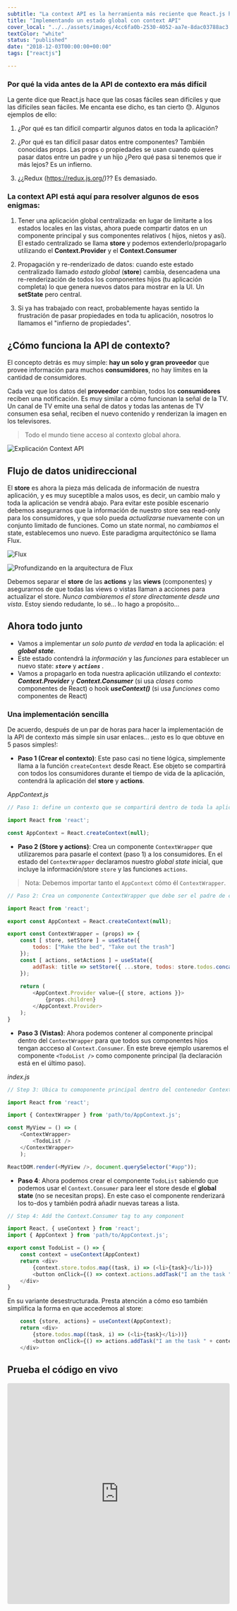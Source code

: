 ```yaml
---
subtitle: "La context API es la herramienta más reciente que React.js ha puesto a disposición para manejar el flujo de datos de su aplicación. Es el compañero perfecto para construir aplicaciones pequeñas sin necesidad de usar necesidad de Flux o Redux"
title: "Implementando un estado global con context API"
cover_local: "../../assets/images/4cc6fa0b-2530-4052-aa7e-8dac03788ac3.png"
textColor: "white"
status: "published"
date: "2018-12-03T00:00:00+00:00"
tags: ["reactjs"]

---
```


### Por qué la vida antes de la API de contexto era más difícil

La gente dice que React.js hace que las cosas fáciles sean difíciles y que las difíciles sean fáciles. Me encanta ese dicho, es tan cierto :sweat:. Algunos ejemplos de ello:

1. ¿Por qué es tan difícil compartir algunos datos en toda la aplicación?

2. ¿Por qué es tan difícil pasar datos entre componentes? También conocidas props. Las props o propiedades se usan cuando quieres pasar datos entre un padre y un hijo ¿Pero qué pasa si tenemos que ir más lejos? Es un infierno.

3. ¿¿Redux (https://redux.js.org/)?? Es demasiado.

### La context API está aquí para resolver algunos de esos enigmas:

1.  Tener una aplicación global centralizada: en lugar de limitarte a los estados locales en las vistas, ahora puede compartir datos en un componente principal y sus componentes relativos ( hijos, nietos y así). El estado centralizado se llama **store** y podemos extenderlo/propagarlo utilizando el **Context.Provider** y el **Context.Consumer**

2. Propagación y re-renderizado de datos: cuando este estado centralizado llamado *estado global* (**store**) cambia, desencadena una re-renderización de todos los componentes hijos (tu aplicación completa) lo que genera nuevos datos para mostrar en la UI. Un **setState** pero central.

3. Si ya has trabajado con react, probablemente hayas sentido la frustración de pasar propiedades en toda tu aplicación, nosotros lo llamamos el "infierno de propiedades".

## ¿Cómo funciona la API de contexto?

El concepto detrás es muy simple: **hay un solo y gran proveedor** que provee información para muchos **consumidores**, no hay límites en la cantidad de consumidores.

Cada vez que los datos del **proveedor** cambian, todos los **consumidores** reciben una notificación. Es muy similar a cómo funcionan la señal de la TV. Un canal de TV emite una señal de datos y todas las antenas de TV consumen esa señal, reciben el nuevo contenido y renderizan la imagen en los televisores.

> Todo el mundo tiene acceso al contexto global ahora.

![Explicación Context API](../../assets/images/72fe5361-5b2a-460f-8c2a-2d376616abf6.png)

## Flujo de datos unidireccional

El **store** es ahora la pieza más delicada de información de nuestra aplicación, y es muy suceptible a malos usos, es decir, un cambio malo y toda la aplicación se vendrá abajo. Para evitar este posible escenario debemos asegurarnos que la información de nuestro store sea read-only para los consumidores, y que solo pueda *actualizarse* nuevamente con un conjunto limitado de funciones. Como un state normal, no *cambiamos* el state, establecemos uno nuevo. Este paradigma arquitectónico se llama Flux.

![Flux](https://facebook.github.io/flux/img/overview/flux-simple-f8-diagram-1300w.png)

![Profundizando en la arquitectura de Flux](https://facebook.github.io/flux/docs/in-depth-overview)

Debemos separar el **store** de las **actions** y las **views** (componentes) y asegurarnos de que todas las views o vistas llaman a acciones para actualizar el store. *Nunca cambiaremos el store directamente desde una vista*. Estoy siendo redudante, lo sé... lo hago a propósito...

## Ahora todo junto

+ Vamos a implementar *un solo punto de verdad* en toda la aplicación: el ***global state***.
+ Este estado contendrá la *información* y las *funciones* para establecer un nuevo state: ***```store```*** y ***```actions```*** .
+ Vamos a propagarlo en toda nuestra aplicación utilizando el *contexto*: ***Context.Provider*** y ***Context.Consumer*** (si usa *clases* como componentes de React) o hook ***useContext()*** (si usa *funciones* como componentes de React)

### Una implementación sencilla 

De acuerdo, después de un par de horas para hacer la implementación de la API de contexto más simple sin usar enlaces... ¡esto es lo que obtuve en 5 pasos simples!:

- **Paso 1 (Crear el contexto)**: Este paso casi no tiene lógica, simplemente llama a la función `createContext` desde React. Ese objeto se compartirá con todos los consumidores durante el tiempo de vida de la aplicación, contendrá la aplicación del **store** y **actions**.

*AppContext.js*

```js
// Paso 1: define un contexto que se compartirá dentro de toda la aplicación.

import React from 'react';

const AppContext = React.createContext(null);

```

- **Paso 2 (Store y actions)**: Crea un componente `ContextWrapper` que utilizaremos para pasarle el context (paso 1) a los consumidores. En el estado del `ContextWrapper` declaramos nuestro *global state* inicial, que incluye la información/store ```store``` y las funciones ```actions```. 

> Nota: Debemos importar tanto el ```AppContext``` cómo él ```ContextWrapper```.

```js
// Paso 2: Crea un componente ContextWrapper que debe ser el padre de cada consumidor.

import React from 'react';

export const AppContext = React.createContext(null);

export const ContextWrapper = (props) => {
	const [ store, setStore ] = useState({
		todos: ["Make the bed", "Take out the trash"]
	});
	const [ actions, setActions ] = useState({
		addTask: title => setStore({ ...store, todos: store.todos.concat(title) })
	});
	
	return (
		<AppContext.Provider value={{ store, actions }}>
			{props.children}
		</AppContext.Provider>
	);
}
```

- **Paso 3 (Vistas)**: Ahora podemos contener al componente principal dentro del `ContextWrapper` para que todos sus componentes hijos tengan accceso al `Context.Consumer`. En este breve ejemplo usaremos el componente `<TodoList />` como componente principal (la declaración está en el último paso).

*index.js*

```js
// Step 3: Ubica tu comoponente principal dentro del contenedor ContextWrapper,

import React from 'react';

import { ContextWrapper } from 'path/to/AppContext.js';

const MyView = () => (
	<ContextWrapper>
		<TodoList />
	</ContextWrapper>
	);

ReactDOM.render(<MyView />, document.querySelector("#app"));

```

- **Paso 4**: Ahora podemos crear el componente ```TodoList``` sabiendo que podemos usar el ```Context.Consumer``` para leer el store desde el **global state** (no se necesitan props). En este caso el componente renderizará los to-dos y también podrá añadir nuevas tareas a lista.

```js
// Step 4: Add the Context.Consumer tag to any component

import React, { useContext } from 'react';
import { AppContext } from 'path/to/AppContext.js';

export const TodoList = () => {
	const context = useContext(AppContext)
	return <div>
		{context.store.todos.map((task, i) => (<li>{task}</li>))}
		<button onClick={() => context.actions.addTask("I am the task " + context.todos.length)}> + add </button>
	</div>
}
```

En su variante desestructurada. Presta atención a cómo eso también simplifica la forma en que accedemos al store:

```javascript
	const {store, actions} = useContext(AppContext);
	return <div>
		{store.todos.map((task, i) => (<li>{task}</li>))}
		<button onClick={() => actions.addTask("I am the task " + context.todos.length)}> + add </button>
	</div>
```

## Prueba el código en vivo

<iframe src="https://codesandbox.io/embed/w75wq6v01k?fontsize=14&hidenavigation=1&theme=dark" style="width:100%; height:500px; border:0; border-radius: 4px; overflow:hidden;" sandbox="allow-modals allow-forms allow-popups allow-scripts allow-same-origin"></iframe>
